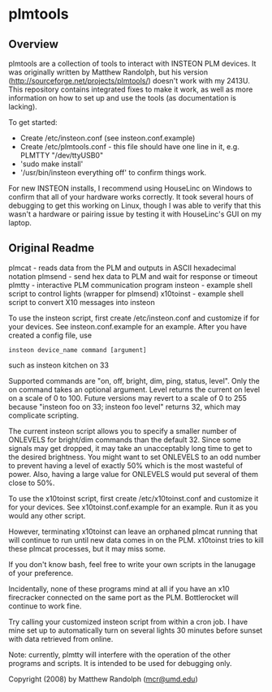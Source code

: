 plmtools
========

Overview
--------

plmtools are a collection of tools to interact with INSTEON PLM devices. It 
was originally written by Matthew Randolph, but his version 
(http://sourceforge.net/projects/plmtools/) doesn't work with my 2413U. This
repository contains integrated fixes to make it work, as well as more 
information on how to set up and use the tools (as documentation is lacking).

To get started:

- Create /etc/insteon.conf (see insteon.conf.example)
- Create /etc/plmtools.conf - this file should have one line in it, e.g.
    PLMTTY  "/dev/ttyUSB0"
- 'sudo make install'
- '/usr/bin/insteon everything off' to confirm things work.

For new INSTEON installs, I recommend using HouseLinc on Windows to confirm
that all of your hardware works correctly. It took several hours of debugging
to get this working on Linux, though I was able to verify that this wasn't a
hardware or pairing issue by testing it with HouseLinc's GUI on my laptop.

Original Readme
---------------

plmcat - reads data from the PLM and outputs in ASCII hexadecimal notation
plmsend - send hex data to PLM and wait for response or timeout
plmtty - interactive PLM communication program
insteon - example shell script to control lights (wrapper for plmsend)
x10toinst - example shell script to convert X10 messages into insteon

To use the insteon script, first create /etc/insteon.conf and customize
if for your devices.  See insteon.conf.example for an example.  After you
have created a config file, use

	insteon device_name command [argument]

such as
	insteon kitchen on 33

Supported commands are "on, off, bright, dim, ping, status, level".  Only
the on command takes an optional argument.  Level returns the current on
level on a scale of 0 to 100.  Future versions may revert to a scale of
0 to 255 because "insteon foo on 33; insteon foo level" returns 32, which
may complicate scripting.

The current insteon script allows you to specify a smaller number of ONLEVELS
for bright/dim commands than the default 32.  Since some signals may get
dropped, it may take an unacceptably long time to get to the desired
brightness.  You might want to set ONLEVELS to an odd number to prevent
having a level of exactly 50% which is the most wasteful of power.  Also,
having a large value for ONLEVELS would put several of them close to 50%.

To use the x10toinst script, first create /etc/x10toinst.conf and customize
it for your devices.  See x10toinst.conf.example for an example.  Run it as
you would any other script.

However, terminating x10toinst can leave an orphaned plmcat running that will
continue to run until new data comes in on the PLM.  x10toinst tries to kill
these plmcat processes, but it may miss some.

If you don't know bash, feel free to write your own scripts in the
lanugage of your preference.

Incidentally, none of these programs mind at all if you have an x10 
firecracker connected on the same port as the PLM.  Bottlerocket will
continue to work fine.

Try calling your customized insteon script from within a cron job.  I have
mine set up to automatically turn on several lights 30 minutes before
sunset with data retrieved from online.

Note: currently, plmtty will interfere with the operation of the other
programs and scripts.  It is intended to be used for debugging only.

Copyright (2008) by Matthew Randolph (mcr@umd.edu)
